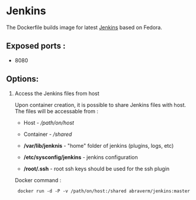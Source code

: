 Jenkins
=======
The Dockerfile builds image for latest
[Jenkins](http://pkg.jenkins-ci.org/redhat/) based on Fedora.

Exposed ports :
---------------
  - 8080

Options:
--------
1. Access the Jenkins files from host

    Upon container creation,  it is possible to share Jenkins files with host.
    The files will be accessable from :

      - Host - */path/on/host*
      - Container - */shared*

      - **/var/lib/jenknis** - "home" folder of jenkins (plugins, logs,  etc)
      - **/etc/sysconfig/jenkins** - jenkins configuration
      - **/root/.ssh** - root ssh keys should be used for the ssh plugin

    Docker command :

        docker run -d -P -v /path/on/host:/shared abraverm/jenkins:master
